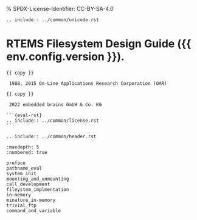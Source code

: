 % SPDX-License-Identifier: CC-BY-SA-4.0

```{eval-rst}
.. include:: ../common/unicode.rst
```

# RTEMS Filesystem Design Guide ({{ env.config.version }}).

````{topic} Copyrights and License
{{ copy }}

 1988, 2015 On-Line Applications Research Corporation (OAR)

{{ copy }}

 2022 embedded brains GmbH & Co. KG

```{eval-rst}
.. include:: ../common/license.rst
```
````

```{eval-rst}
.. include:: ../common/header.rst
```

```{toctree}
:maxdepth: 5
:numbered: true

preface
pathname_eval
system_init
mounting_and_unmounting
call_development
fileystem_implmentation
in-memory
minature_in-memory
trivial_ftp
command_and_variable
```
